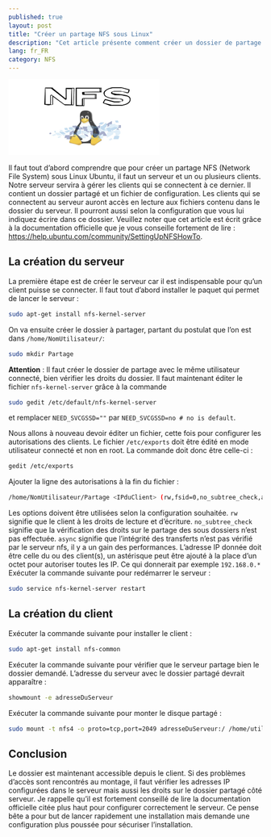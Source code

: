 ```yaml
---
published: true
layout: post
title: "Créer un partage NFS sous Linux"
description: "Cet article présente comment créer un dossier de partage en réseau local en utilisant le protocole Network File System (NFS) sous Linux de manière sécurisée."
lang: fr_FR
category: NFS
---
```

![Linux NFS](/assets/images/2017-11-11-Creer-un-partage-nfs-sous-linux/illustration.png)

Il faut tout d’abord comprendre que pour créer un partage NFS (Network File System) sous Linux Ubuntu, il faut un serveur et un ou plusieurs clients. Notre serveur servira à gérer les clients qui se connectent à ce dernier. Il contient un dossier partagé et un fichier de configuration. Les clients qui se connectent au serveur auront accès en lecture aux fichiers contenu dans le dossier du serveur. Il pourront aussi selon la configuration que vous lui indiquez écrire dans ce dossier. Veuillez noter que cet article est écrit grâce à la documentation officielle que je vous conseille fortement de lire : https://help.ubuntu.com/community/SettingUpNFSHowTo.

## La création du serveur
La première étape est de créer le serveur car il est indispensable pour qu’un client puisse se connecter. Il faut tout d’abord installer le paquet qui permet de lancer le serveur :
```bash
sudo apt-get install nfs-kernel-server
```

On va ensuite créer le dossier à partager, partant du postulat que l’on est dans `/home/NomUtilisateur/`:
```bash
sudo mkdir Partage
```

**Attention** : Il faut créer le dossier de partage avec le même utilisateur connecté, bien vérifier les droits du dossier.
Il faut maintenant éditer le fichier `nfs-kernel-server` grâce à la commande
```bash
sudo gedit /etc/default/nfs-kernel-server
```
et remplacer `NEED_SVCGSSD=""` par `NEED_SVCGSSD=no # no is default`.

Nous allons à nouveau devoir éditer un fichier, cette fois pour configurer les autorisations des clients. Le fichier `/etc/exports` doit être édité en mode utilisateur connecté et non en root. La commande doit donc être celle-ci :
```bash
gedit /etc/exports
```
Ajouter la ligne des autorisations à la fin du fichier :
```bash
/home/NomUtilisateur/Partage <IPduClient> (rw,fsid=0,no_subtree_check,async,insecure)
```

Les options doivent être utilisées selon la configuration souhaitée.
`rw` signifie que le client à les droits de lecture et d’écriture.
`no_subtree_check` signifie que la vérification des droits sur le partage des sous dossiers n’est pas effectuée.
`async` signifie que l’intégrité des transferts n’est pas vérifié par le serveur nfs, il y a un gain des performances.
L’adresse IP donnée doit être celle du ou des client(s), un astérisque peut être ajouté à la place d’un octet pour autoriser toutes les IP. Ce qui donnerait par exemple `192.168.0.*`
Exécuter la commande suivante pour redémarrer le serveur :
```bash
sudo service nfs-kernel-server restart
```

## La création du client
Exécuter la commande suivante pour installer le client :
```bash
sudo apt-get install nfs-common
```

Exécuter la commande suivante pour vérifier que le serveur partage bien le dossier demandé. L’adresse du serveur avec le dossier partagé devrait apparaître :
```bash
showmount -e adresseDuServeur
```

Exécuter la commande suivante pour monter le disque partagé :
```bash
sudo mount -t nfs4 -o proto=tcp,port=2049 adresseDuServeur:/ /home/utilisateurClient/DossierPartage
```


## Conclusion
Le dossier est maintenant accessible depuis le client. Si des problèmes d’accès sont rencontrés au montage, il faut vérifier les adresses IP configurées dans le serveur mais aussi les droits sur le dossier partagé côté serveur.
Je rappelle qu’il est fortement conseillé de lire la documentation officielle citée plus haut pour configurer correctement le serveur. Ce pense bête a pour but de lancer rapidement une installation mais demande une configuration plus poussée pour sécuriser l’installation.
